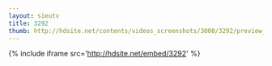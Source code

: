 ```yaml
---
layout: sieutv
title: 3292
thumb: http://hdsite.net/contents/videos_screenshots/3000/3292/preview_360p.mp4.jpg
---
```

{% include iframe src='http://hdsite.net/embed/3292' %}
 
